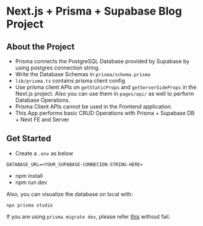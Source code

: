 # Next.js + Prisma + Supabase Blog Project

## About the Project

- Prisma connects the PostgreSQL Database provided by Supabase by using postgres connection string.
- Write the Database Schemas in `prisma/schema.prisma`
- `lib/prisma.ts` contains prisma client config
- Use prisma client APIs on `getStaticProps` and `getServerSideProps` in the Next.js project. Also you can use them in `pages/api/` as well to perform Database Operations.
- Prisma Client APIs cannot be used in the Frontend application.
- This App performs basic CRUD Operations with Prisma + Supabase DB + Next FE and Server

## Get Started

- Create a `.env` as below

```
DATABASE_URL=<YOUR_SUPABASE-CONNECION-STRING-HERE>
```

- npm install
- npm run dev

Also, you can visualize the database on local with:

```
npx prisma studio
```

If you are using `prisma migrate dev`, please refer [this](https://stackoverflow.com/questions/67551593/supabase-client-permission-denied-for-schema-public) without fail. 
